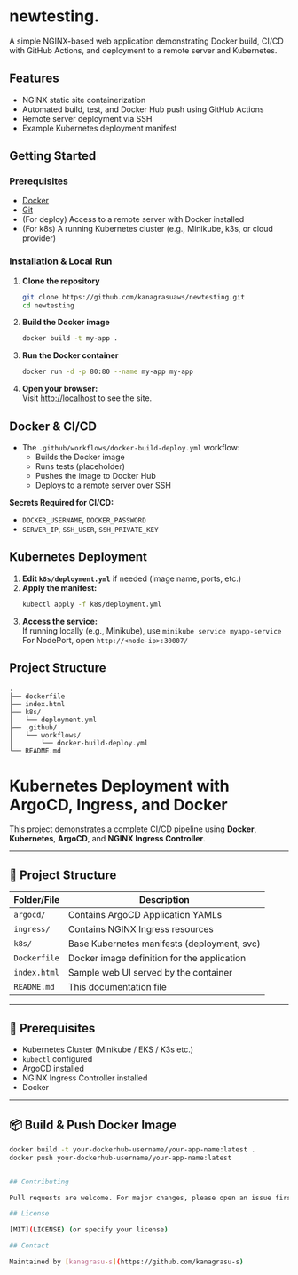 # newtesting.

A simple NGINX-based web application demonstrating Docker build, CI/CD with GitHub Actions, and deployment to a remote server and Kubernetes.

## Features

- NGINX static site containerization
- Automated build, test, and Docker Hub push using GitHub Actions
- Remote server deployment via SSH
- Example Kubernetes deployment manifest

## Getting Started

### Prerequisites

- [Docker](https://docs.docker.com/get-docker/)
- [Git](https://git-scm.com/)
- (For deploy) Access to a remote server with Docker installed
- (For k8s) A running Kubernetes cluster (e.g., Minikube, k3s, or cloud provider)

### Installation & Local Run

1. **Clone the repository**
    ```sh
    git clone https://github.com/kanagrasuaws/newtesting.git
    cd newtesting
    ```

2. **Build the Docker image**
    ```sh
    docker build -t my-app .
    ```

3. **Run the Docker container**
    ```sh
    docker run -d -p 80:80 --name my-app my-app
    ```

4. **Open your browser:**  
   Visit [http://localhost](http://localhost) to see the site.

## Docker & CI/CD

- The `.github/workflows/docker-build-deploy.yml` workflow:
    - Builds the Docker image
    - Runs tests (placeholder)
    - Pushes the image to Docker Hub
    - Deploys to a remote server over SSH

**Secrets Required for CI/CD:**
- `DOCKER_USERNAME`, `DOCKER_PASSWORD`
- `SERVER_IP`, `SSH_USER`, `SSH_PRIVATE_KEY`

## Kubernetes Deployment

1. **Edit `k8s/deployment.yml`** if needed (image name, ports, etc.)
2. **Apply the manifest:**
    ```sh
    kubectl apply -f k8s/deployment.yml
    ```
3. **Access the service:**  
   If running locally (e.g., Minikube), use `minikube service myapp-service`  
   For NodePort, open `http://<node-ip>:30007/`

## Project Structure

```
.
├── dockerfile
├── index.html
├── k8s/
│   └── deployment.yml
├── .github/
│   └── workflows/
│       └── docker-build-deploy.yml
└── README.md
```

# Kubernetes Deployment with ArgoCD, Ingress, and Docker

This project demonstrates a complete CI/CD pipeline using **Docker**, **Kubernetes**, **ArgoCD**, and **NGINX Ingress Controller**.

---

## 🔧 Project Structure

| Folder/File              | Description                                   |
|--------------------------|-----------------------------------------------|
| `argocd/`                | Contains ArgoCD Application YAMLs             |
| `ingress/`               | Contains NGINX Ingress resources              |
| `k8s/`                   | Base Kubernetes manifests (deployment, svc)   |
| `Dockerfile`             | Docker image definition for the application   |
| `index.html`             | Sample web UI served by the container         |
| `README.md`              | This documentation file                       |

---

## 🚀 Prerequisites

- Kubernetes Cluster (Minikube / EKS / K3s etc.)
- `kubectl` configured
- ArgoCD installed
- NGINX Ingress Controller installed
- Docker

---

## 📦 Build & Push Docker Image

```bash
docker build -t your-dockerhub-username/your-app-name:latest .
docker push your-dockerhub-username/your-app-name:latest


## Contributing

Pull requests are welcome. For major changes, please open an issue first.

## License

[MIT](LICENSE) (or specify your license)

## Contact

Maintained by [kanagrasu-s](https://github.com/kanagrasu-s)

